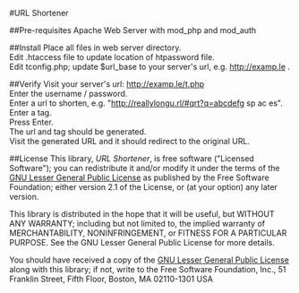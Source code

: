 #URL Shortener

##Pre-requisites
Apache Web Server with mod_php and mod_auth

##Install
Place all files in web server directory.<br/>
Edit .htaccess file to update location of htpassword file.<br/>
Edit tconfig.php; update $url_base to your server's url, e.g. http://examp.le .<br/>

##Verify
Visit your server's url: http://examp.le/t.php <br/>
Enter the username / password.<br/>
Enter a url to shorten, e.g. "http://reallylongu.rl/#qrt?q=abcdefg  sp ac es".<br/>
Enter a tag.<br/>
Press Enter.<br/>
The url and tag should be generated.<br/>
Visit the generated URL and it should redirect to the original URL.<br/>

##License
This library, *URL Shortener*, is free software ("Licensed
Software"); you can redistribute it and/or modify it under the terms of the [GNU
Lesser General Public License](http://www.gnu.org/licenses/lgpl-2.1.html) as
published by the Free Software Foundation; either version 2.1 of the License, or
(at your option) any later version.

This library is distributed in the hope that it will be useful, but WITHOUT ANY
WARRANTY; including but not limited to, the implied warranty of MERCHANTABILITY,
NONINFRINGEMENT, or FITNESS FOR A PARTICULAR PURPOSE. See the GNU Lesser General
Public License for more details.

You should have received a copy of the [GNU Lesser General Public
License](http://www.gnu.org/licenses/lgpl-2.1.html) along with this library; if
not, write to the Free Software Foundation, Inc., 51 Franklin Street, Fifth
Floor, Boston, MA 02110-1301 USA
